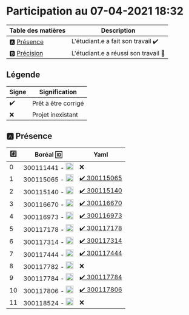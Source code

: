 # Participation au 07-04-2021 18:32

| Table des matières            | Description                                             |
|-------------------------------|---------------------------------------------------------|
| :a: [Présence](#a-présence)   | L'étudiant.e a fait son travail    :heavy_check_mark:   |
| :b: [Précision](#b-précision) | L'étudiant.e a réussi son travail  :tada:               |

## Légende

| Signe              | Signification                 |
|--------------------|-------------------------------|
| :heavy_check_mark: | Prêt à être corrigé           |
| :x:                | Projet inexistant             |

## :a: Présence

|:hash:| Boréal :id:                | Yaml               |
|------|----------------------------|--------------------|
| 0 | 300111441 - <image src='https://avatars0.githubusercontent.com/u/55207099?s=460&v=4' width=20 height=20></image> | :x: | :x: |
| 1 | 300115065 - <image src='https://avatars0.githubusercontent.com/u/54910778?s=460&v=4' width=20 height=20></image> | [:heavy_check_mark: 300115065](../300115065) | [:heavy_check_mark: 300115065](../300115065/README.md) |
| 2 | 300115140 - <image src='https://avatars0.githubusercontent.com/u/54910329?s=460&v=4' width=20 height=20></image> | [:heavy_check_mark: 300115140](../300115140) | [:heavy_check_mark: 300115140](../300115140/README.md) |
| 3 | 300116670 - <image src='https://avatars0.githubusercontent.com/u/55238107?s=460&v=4' width=20 height=20></image> | [:heavy_check_mark: 300116670](../300116670) | [:heavy_check_mark: 300116670](../300116670/README.md) |
| 4 | 300116973 - <image src='https://avatars0.githubusercontent.com/u/54910252?s=460&v=4' width=20 height=20></image> | [:heavy_check_mark: 300116973](../300116973) | [:heavy_check_mark: 300116973](../300116973/README.md) |
| 5 | 300117178 - <image src='https://avatars0.githubusercontent.com/u/54910937?s=460&v=4' width=20 height=20></image> | [:heavy_check_mark: 300117178](../300117178) | :x: |
| 6 | 300117314 - <image src='https://avatars0.githubusercontent.com/u/54910700?s=460&v=4' width=20 height=20></image> | [:heavy_check_mark: 300117314](../300117314) | [:heavy_check_mark: 300117314](../300117314/README.md) |
| 7 | 300117444 - <image src='https://avatars0.githubusercontent.com/u/54910261?s=460&v=4' width=20 height=20></image> | [:heavy_check_mark: 300117444](../300117444) | [:heavy_check_mark: 300117444](../300117444/README.md) |
| 8 | 300117782 - <image src='https://avatars0.githubusercontent.com/u/56364697?s=460&v=4' width=20 height=20></image> | :x: | :x: |
| 9 | 300117784 - <image src='https://avatars0.githubusercontent.com/u/54910102?s=460&v=4' width=20 height=20></image> | [:heavy_check_mark: 300117784](../300117784) | [:heavy_check_mark: 300117784](../300117784/README.md) |
| 10 | 300117806 - <image src='https://avatars0.githubusercontent.com/u/54910103?s=460&v=4' width=20 height=20></image> | [:heavy_check_mark: 300117806](../300117806) | [:heavy_check_mark: 300117806](../300117806/README.md) |
| 11 | 300118524 - <image src='https://avatars0.githubusercontent.com/u/56364857?s=460&v=4' width=20 height=20></image> | :x: | :x: |
